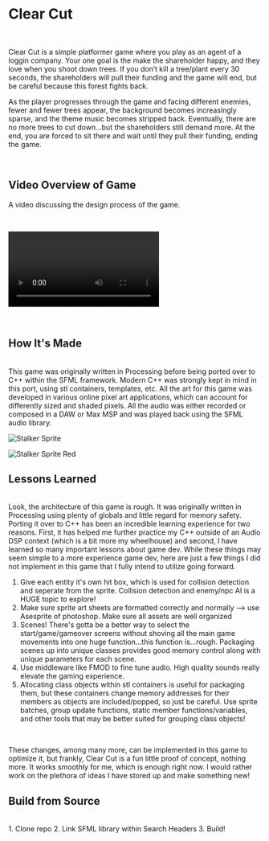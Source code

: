 #  Clear Cut
<br>

Clear Cut is a simple platformer game where you play as an agent of a loggin company. Your one goal is the make the shareholder happy, and they love when you shoot down trees. If you don’t kill a tree/plant every 30 seconds, the shareholders will pull their funding and the game will end, but be careful because this forest fights back. 

As the player progresses through the game and facing different enemies, fewer and fewer trees appear, the background becomes increasingly sparse, and the theme music becomes stripped back. Eventually, there are no more trees to cut down...but the shareholders still demand more. At the end, you are forced to sit there and wait until they pull their funding, ending the game.

<br>

## Video Overview of Game 
A video discussing the design process of the game.

<br>

![Video Overview](https://github.com/tgarvs/Clear-Cut-Port/blob/main/ClearCutVideo.mp4 "Video Overview")

<br>

## How It's Made
<br> 
This game was originally written in Processing before being ported over to C++ within the SFML framework. Modern C++ was strongly kept in mind in this port, using stl containers, templates, etc. 
All the art for this game was developed in various online pixel art applications, which can account for differently sized and shaded pixels. All the audio was either recorded or composed in a DAW or Max MSP and was played back using the SFML audio library.

<br>


![Stalker Sprite](https://github.com/tgarvs/Clear-Cut-Port/blob/main/All_Assets/Sprites/stalkerSprite.png "Stalker Sprite")

![Stalker Sprite Red](https://github.com/tgarvs/Clear-Cut-Port/blob/main/All_Assets/Sprites/stalkerSpriteRed.png "Stalker Sprite Red")


## Lessons Learned
<br>
Look, the architecture of this game is rough. It was originally written in Processing using plenty of globals and little regard for memory safety. Porting it over to C++ has been an incredible learning experience for two reasons. First, it has helped me further practice my C++ outside of an Audio DSP context (which is a bit more my wheelhouse) and second, I have learned so many important lessons about game dev. While these things may seem simple to a more experience game dev, here are just a few things I did not implement in this game that I fully intend to utilize going forward.


<br>


1. Give each entity it's own hit box, which is used for collision detection and seperate from the sprite. Collision detection and enemy/npc AI is a HUGE topic to explore!
2. Make sure sprite art sheets are formatted correctly and normally --> use Asesprite of photoshop. Make sure all assets are well organized
3. Scenes! There's gotta be a better way to select the start/game/gameover screens without shoving all the main game movements into one huge function...this function is...rough. Packaging scenes up into unique classes provides good memory control along with unique parameters for each scene.
4. Use middleware like FMOD to fine tune audio. High quality sounds really elevate the gaming experience.
5. Allocating class objects within stl containers is useful for packaging them, but these containers change memory addresses for their members as objects are included/popped, so just be careful. Use sprite batches, group update functions, static member functions/variables, and other tools that may be better suited for grouping class objects!

<br>

These changes, among many more, can be implemented in this game to optimize it, but frankly, Clear Cut is a fun little proof of concept, nothing more. It works smoothly for me, which is enough right now. I would rather work on the plethora of ideas I have stored up and make something new!


## Build from Source
<br>
1. Clone repo
2. Link SFML library within Search Headers
3. Build!


